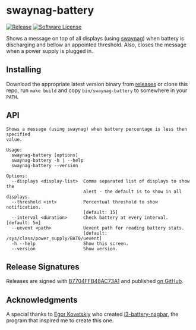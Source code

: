 # swaynag-battery

[![Release](https://img.shields.io/github/release/m00qek/swaynag-battery.svg?style=for-the-badge)](https://github.com/m00qek/swaynag-battery/releases/latest)
[![Software License](https://img.shields.io/badge/license-MIT-brightgreen.svg?style=for-the-badge)](/LICENSE.md)

Shows a message on top of all displays (using 
[swaynag](https://github.com/swaywm/sway/tree/master/swaynag)) when battery is 
discharging and bellow an appointed threshold. Also, closes the message when a
power supply is plugged in.

## Installing

Download the appropriate latest version binary from 
[releases](https://github.com/m00qek/swaynag-battery/releases) or clone this
repo, run `make build` and copy `bin/swaynag-battery` to somewhere in your
`PATH`.

## API
```
Shows a message (using swaynag) when battery percentage is less then specified
value.

Usage:
  swaynag-battery [options]
  swaynag-battery -h | --help
  swaynag-battery --version

Options:
  --displays <display-list>  Comma separated list of displays to show the
                             alert - the default is to show in all displays.
  --threshold <int>          Percentual threshold to show notification.
                             [default: 15]
  --interval <duration>      Check battery at every interval. [default: 5m]
  --uevent <path>            Uevent path for reading battery stats.
                             [default: /sys/class/power_supply/BAT0/uevent]
  -h --help                  Show this screen.
  --version                  Show version.
```

## Release Signatures

Releases are signed with 
[B7704FFB48AC73A1](https://keys.openpgp.org/vks/v1/by-fingerprint/2FC9D934AC901B875CAD71AAB7704FFB48AC73A1)
and published [on GitHub](https://github.com/m00qek/swaynag-battery/releases).

## Acknowledgments

A special thanks to [Egor Kovetskiy](https://github.com/kovetskiy) who created
[i3-battery-nagbar](https://github.com/kovetskiy/i3-battery-nagbar), the program
that inspired me to create this one.
